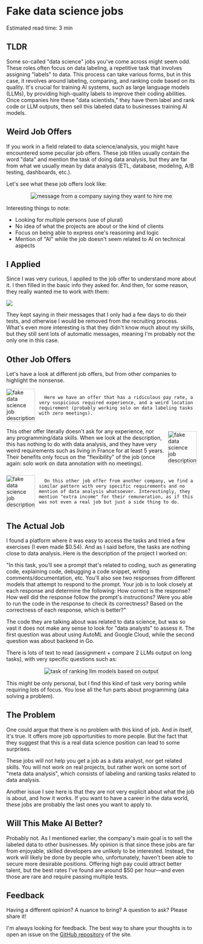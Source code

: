 # Fake data science jobs

<div class="read-time">

Estimated read time: 3 min

</div>

## TLDR

Some so-called "data science" jobs you've come across might seem odd. These roles often focus on data labeling, a repetitive task that involves assigning "labels" to data. This process can take various forms, but in this case, it revolves around labeling, comparing, and ranking code based on its quality. It's crucial for training AI systems, such as large language models (LLMs), by providing high-quality labels to improve their coding abilities. Once companies hire these "data scientists," they have them label and rank code or LLM outputs, then sell this labeled data to businesses training AI models.

## Weird Job Offers

If you work in a field related to data science/analysis, you might have encountered some peculiar job offers. These job titles usually contain the word "data" and mention the task of doing data analysis, but they are far from what we usually mean by data analysis (ETL, database, modeling, A/B testing, dashboards, etc.).

Let's see what these job offers look like:

<center><img src="https://github.com/JosephBARBIERDARNAL/barbierjoseph.com/blob/main/docs/img/example-fake-datascience-job-1.webp?raw=true" alt="message from a company saying they want to hire me" style="border: 1px solid #ccc;"></center>

Interesting things to note:

- Looking for multiple persons (use of plural)
- No idea of what the projects are about or the kind of clients
- Focus on being able to express one's reasoning and logic
- Mention of "AI" while the job doesn't seem related to AI on technical aspects

## I Applied

Since I was very curious, I applied to the job offer to understand more about it. I then filled in the basic info they asked for. And then, for some reason, they really wanted me to work with them:

![](https://github.com/JosephBARBIERDARNAL/barbierjoseph.com/blob/main/docs/img/turing-messages.gif?raw=true)

They kept saying in their messages that I only had a few days to do their tests, and otherwise I would be removed from the recruiting process. What's even more interesting is that they didn't know much about my skills, but they still sent lots of automatic messages, meaning I'm probably not the only one in this case.

## Other Job Offers

Let's have a look at different job offers, but from other companies to highlight the nonsense.

<div style="display: flex; align-items: center;">
   <img src="https://github.com/JosephBARBIERDARNAL/barbierjoseph.com/blob/main/docs/img/example-fake-datascience-job-2.webp?raw=true" alt="fake data science job description" style="border: 1px solid #ccc; margin-right: 10px;">
      
      Here we have an offer that has a ridiculous pay rate, a very suspicious required experience, and a weird location requirement (probably working solo on data labeling tasks with zero meetings).
</div>

<br/>

<div style="display: flex; align-items: center;">
        This other offer literally doesn't ask for any experience, nor any programming/data skills. When we look at the description, this has nothing to do with data analysis, and they have very weird requirements such as living in France for at least 5 years. Their benefits only focus on the "flexibility" of the job (once again: solo work on data annotation with no meetings).
    
   <img src="https://github.com/JosephBARBIERDARNAL/barbierjoseph.com/blob/main/docs/img/example-fake-datascience-job-3.webp?raw=true" alt="fake data science job description" style="border: 1px solid #ccc; margin-left: 10px;">
</div>

<br/>

<div style="display: flex; align-items: center;">
   <img src="https://github.com/JosephBARBIERDARNAL/barbierjoseph.com/blob/main/docs/img/example-fake-datascience-job-4.webp?raw=true" alt="fake data science job description" style="border: 1px solid #ccc; margin-right: 10px;">
      
      On this other job offer from another company, we find a similar pattern with very specific requirements and no mention of data analysis whatsoever. Interestingly, they mention "extra income" for their remuneration, as if this was not even a real job but just a side thing to do.
</div>

## The Actual Job

I found a platform where it was easy to access the tasks and tried a few exercises (I even made $0.54). And as I said before, the tasks are nothing close to data analysis. Here is the description of the project I worked on:

<div class="quote">
"In this task, you'll see a prompt that's related to coding, such as generating code, explaining code, debugging a code snippet, writing comments/documentation, etc. You'll also see two responses from different models that attempt to respond to the prompt. Your job is to look closely at each response and determine the following: How correct is the response? How well did the response follow the prompt's instructions? Were you able to run the code in the response to check its correctness? Based on the correctness of each response, which is better?"
</div>

The code they are talking about was related to data science, but was so vast it does not make any sense to look for "data analysts" to assess it. The first question was about using AutoML and Google Cloud, while the second question was about backend in Go.

There is lots of text to read (assignment + compare 2 LLMs output on long tasks), with very specific questions such as:

<center><img src="https://github.com/JosephBARBIERDARNAL/barbierjoseph.com/blob/main/docs/img/llm-ranking.webp?raw=true" alt="task of ranking llm models based on output", style="border: 1px solid #ccc;"></center>

This might be only personal, but I find this kind of task very boring while requiring lots of focus. You lose all the fun parts about programming (aka solving a problem).

## The Problem

One could argue that there is no problem with this kind of job. And in itself, it's true. It offers more job opportunities to more people. But the fact that they suggest that this is a real data science position can lead to some surprises.

These jobs will not help you get a job as a data analyst, nor get related skills. You will not work on real projects, but rather work on some sort of "meta data analysis", which consists of labeling and ranking tasks related to data analysis.

Another issue I see here is that they are not very explicit about what the job is about, and how it works. If you want to have a career in the data world, these jobs are probably the last ones you want to apply to.

## Will This Make AI Better?

Probably not. As I mentioned earlier, the company's main goal is to sell the labeled data to other businesses. My opinion is that since these jobs are far from enjoyable, skilled developers are unlikely to be interested. Instead, the work will likely be done by people who, unfortunately, haven't been able to secure more desirable positions. Offering high pay could attract better talent, but the best rates I've found are around $50 per hour—and even those are rare and require passing multiple tests.

## Feedback

Having a different opinion? A nuance to bring? A question to ask? Please share it!

I'm always looking for feedback. The best way to share your thoughts is to open an issue on the [GitHub repository](https://github.com/JosephBARBIERDARNAL/barbierjoseph.com/issues) of the site.
